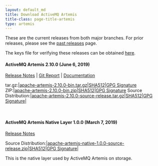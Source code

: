 ```yaml
---
layout: default_md
title: Download ActiveMQ Artemis
title-class: page-title-artemis
type: artemis
---
```


These are the current releases from both major branches. For prior releases, please see the <a href="past_releases">past releases</a> page.

The keys file for verifying these releases can be obtained <a href="https://www.apache.org/dist/activemq/KEYS">here</a>.

#### ActiveMQ Artemis 2.10.0  (June 6, 2019)
[Release Notes](release-notes-2.10.0) | [Git Report](commit-report-2.10.0) | [Documentation](../documentation/latest)

tar.gz:|[apache-artemis-2.10.0-bin.tar.gz](https://www.apache.org/dyn/closer.cgi?filename=activemq/activemq-artemis/2.10.0/apache-artemis-2.10.0-bin.tar.gz&action=download)|[SHA512](https://www.apache.org/dist/activemq/activemq-artemis/2.10.0/apache-artemis-2.10.0-bin.tar.gz.sha512)|[GPG Signature](https://www.apache.org/dist/activemq/activemq-artemis/2.10.0/apache-artemis-2.10.0-bin.tar.gz.asc)
ZIP:|[apache-artemis-2.10.0-bin.zip](https://www.apache.org/dyn/closer.cgi?filename=activemq/activemq-artemis/2.10.0/apache-artemis-2.10.0-bin.zip&action=download)|[SHA512](https://www.apache.org/dist/activemq/activemq-artemis/2.10.0/apache-artemis-2.10.0-bin.zip.sha512)|[GPG Signature](https://www.apache.org/dist/activemq/activemq-artemis/2.10.0/apache-artemis-2.10.0-bin.zip.asc)
Source Distribution:|[apache-artemis-2.10.0-source-release.tar.gz](https://www.apache.org/dyn/closer.cgi?filename=activemq/activemq-artemis/2.10.0/apache-artemis-2.10.0-source-release.tar.gz&action=download)|[SHA512](https://www.apache.org/dist/activemq/activemq-artemis/2.10.0/apache-artemis-2.10.0-source-release.tar.gz.sha512)|[GPG Signature](https://www.apache.org/dist/activemq/activemq-artemis/2.10.0/apache-artemis-2.10.0-source-release.tar.gz.asc)|

<br/>

#### ActiveMQ Artemis Native Layer 1.0.0  (March 7, 2019)

[Release Notes](release-notes-native-1.0.0)

Source Distribution:|[apache-artemis-native-1.0.0-source-release.zip](https://www.apache.org/dyn/closer.cgi?filename=activemq/activemq-artemis-native/1.0.0/activemq-artemis-native-1.0.0-source-release.zip&action=download)|[SHA512](https://www.apache.org/dist/activemq/activemq-artemis-native/1.0.0/activemq-artemis-native-1.0.0-source-release.zip.sha512)|[GPG Signature](https://www.apache.org/dist/activemq/activemq-artemis-native/1.0.0/activemq-artemis-native-1.0.0-source-release.zip.asc)|

This is the native layer used by ActiveMQ Artemis on storage.


